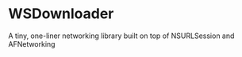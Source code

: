 WSDownloader
============

A tiny, one-liner networking library built on top of NSURLSession and AFNetworking
